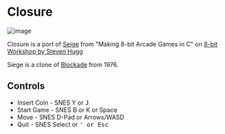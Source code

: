 # Closure

![image](https://github.com/user-attachments/assets/33027a6a-f2ea-4770-acae-a0f4a98a00de)


Closure is a port of [Seige](https://8bitworkshop.com/v3.12.0/?platform=vicdual&file=snake2.c) from "Making 8-bit Arcade Games in C" on [8-bit Workshop by Steven Hugg](https://8bitworkshop.com/)

Siege is a clone of [Blockade](https://en.wikipedia.org/wiki/Blockade_(video_game)) from 1976.


## Controls

* Insert Coin - SNES Y or <kbd>J</kbd>
* Start Game - SNES B or <kbk>K</kbd> or <kbk>Space</kbd>
* Move - SNES D-Pad or Arrows/WASD
* Quit - SNES Select or <kbd>'</kbk> or <kbk>Esc</kbd>
